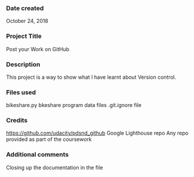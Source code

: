 ### Date created
October 24, 2018

### Project Title
Post your Work on GitHub

### Description
This project is a way to show what I have learnt about Version control.

### Files used
bikeshare.py
bkeshare program data files
.git.ignore file

### Credits
https://github.com/udacity/pdsnd_github
Google Lighthouse repo
Any repo provided as part of the coursework

### Additional comments
Closing up the documentation in the file

